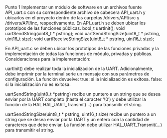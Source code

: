 Punto 1
Implementar un módulo de software en un archivos fuente API_uart.c con su correspondiente archivo de cabecera
API_uart.h y ubicarlos en el proyecto dentro de  las carpetas /drivers/API/src y /drivers/API/inc, respectivamente.
En API_uart.h se deben ubicar los prototipos de las funciones públicas.
bool_t uartInit();
void uartSendString(uint8_t * pstring);
void uartSendStringSize(uint8_t * pstring, uint16_t size);
void uartReceiveStringSize(uint8_t * pstring, uint16_t size);

En API_uart.c se deben ubicar los prototipos de las funciones privadas y la implementación de todas las funciones
de módulo, privadas y públicas.
Consideraciones para la implementación:

uartInit() debe realizar toda la inicialización de la UART.  Adicionalmente, debe imprimir por la terminal serie
un mensaje con sus parámetros de configuración.
La función devuelve:
true: si la inicialización es exitosa.
false: si la inicialización no es exitosa.

uartSendString(uint8_t *pstring) recibe un puntero a un string que se desea enviar por la UART completo 
(hasta el caracter ‘\0’) y debe utilizar la función de la HAL HAL_UART_Transmit(...) para transmitir el string.

uartSendStringSize(uint8_t * pstring, uint16_t size) recibe un puntero a un string que se desea enviar por la UART
y un entero con la cantidad de caracteres que debe enviar. La función debe utilizar HAL_UART_Transmit(...) 
para transmitir el string.
